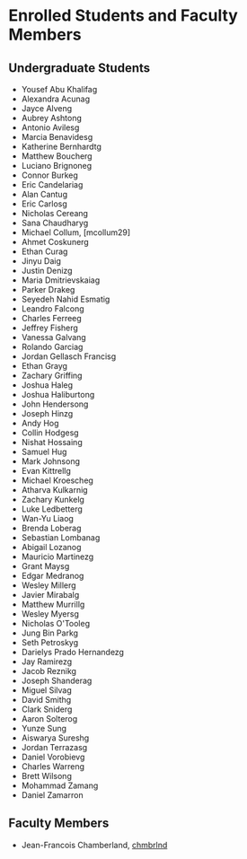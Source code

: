 Enrolled Students and Faculty Members
=====================================


Undergraduate Students
----------------------

* Yousef Abu Khalifag
* Alexandra Acunag
* Jayce Alveng
* Aubrey Ashtong
* Antonio Avilesg
* Marcia Benavidesg
* Katherine Bernhardtg
* Matthew Boucherg
* Luciano Brignoneg
* Connor Burkeg
* Eric Candelariag
* Alan Cantug
* Eric Carlosg
* Nicholas Cereang
* Sana Chaudharyg
* Michael Collum, [mcollum29]
* Ahmet Coskunerg
* Ethan Curag
* Jinyu Daig
* Justin Denizg
* Maria Dmitrievskaiag
* Parker Drakeg
* Seyedeh Nahid Esmatig
* Leandro Falcong
* Charles Ferreeg
* Jeffrey Fisherg
* Vanessa Galvang
* Rolando Garciag
* Jordan Gellasch Francisg
* Ethan Grayg
* Zachary Griffing
* Joshua Haleg
* Joshua Haliburtong
* John Hendersong
* Joseph Hinzg
* Andy Hog
* Collin Hodgesg
* Nishat Hossaing
* Samuel Hug
* Mark Johnsong
* Evan Kittrellg
* Michael Kroescheg
* Atharva Kulkarnig
* Zachary Kunkelg
* Luke Ledbetterg
* Wan-Yu Liaog
* Brenda Loberag
* Sebastian Lombanag
* Abigail Lozanog
* Mauricio Martinezg
* Grant Maysg
* Edgar Medranog
* Wesley Millerg
* Javier Mirabalg
* Matthew Murrillg
* Wesley Myersg
* Nicholas O'Tooleg
* Jung Bin Parkg
* Seth Petroskyg
* Darielys Prado Hernandezg
* Jay Ramirezg
* Jacob Reznikg
* Joseph Shanderag
* Miguel Silvag
* David Smithg
* Clark Sniderg
* Aaron Solterog
* Yunze Sung
* Aiswarya Sureshg
* Jordan Terrazasg
* Daniel Vorobievg
* Charles Warreng
* Brett Wilsong
* Mohammad Zamang
* Daniel Zamarron


Faculty Members
---------------

* Jean-Francois Chamberland, [chmbrlnd](https://github.com/chmbrlnd)


